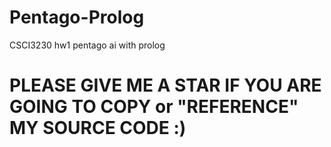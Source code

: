 # Pentago-Prolog
CSCI3230 hw1 pentago ai with prolog


# PLEASE GIVE ME A STAR IF YOU ARE GOING TO COPY or "REFERENCE" MY SOURCE CODE :)
